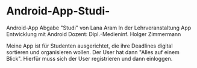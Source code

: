 # Android-App-Studi-
Android-App Abgabe "Studi" von Lana Aram
In der Lehrveranstaltung App Entwicklung mit Android
Dozent: Dipl.-Medieninf. Holger Zimmermann

Meine App ist für Studenten ausgerichtet, die ihre Deadlines digital sortieren und organisieren wollen. Der User hat dann "Alles auf einem Blick". 
Hierfür muss sich der User registrieren und dann einloggen. 

